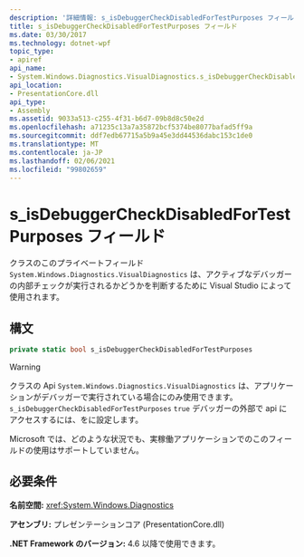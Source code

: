 ```yaml
---
description: '詳細情報: s_isDebuggerCheckDisabledForTestPurposes フィールド'
title: s_isDebuggerCheckDisabledForTestPurposes フィールド
ms.date: 03/30/2017
ms.technology: dotnet-wpf
topic_type:
- apiref
api_name:
- System.Windows.Diagnostics.VisualDiagnostics.s_isDebuggerCheckDisabledForTestPurposes
api_location:
- PresentationCore.dll
api_type:
- Assembly
ms.assetid: 9033a513-c255-4f31-b6d7-09b8d8c50e2d
ms.openlocfilehash: a71235c13a7a35872bcf5374be8077bafad5ff9a
ms.sourcegitcommit: ddf7edb67715a5b9a45e3dd44536dabc153c1de0
ms.translationtype: MT
ms.contentlocale: ja-JP
ms.lasthandoff: 02/06/2021
ms.locfileid: "99802659"
---
```

# <a name="s_isdebuggercheckdisabledfortestpurposes-field"></a>s_isDebuggerCheckDisabledForTestPurposes フィールド

クラスのこのプライベートフィールド `System.Windows.Diagnostics.VisualDiagnostics` は、アクティブなデバッガーの内部チェックが実行されるかどうかを判断するために Visual Studio によって使用されます。

## <a name="syntax"></a>構文

```csharp
private static bool s_isDebuggerCheckDisabledForTestPurposes
```

> [!WARNING]
> クラスの Api `System.Windows.Diagnostics.VisualDiagnostics` は、アプリケーションがデバッガーで実行されている場合にのみ使用できます。 `s_isDebuggerCheckDisabledForTestPurposes` `true` デバッガーの外部で api にアクセスするには、をに設定します。
>
> Microsoft では、どのような状況でも、実稼働アプリケーションでのこのフィールドの使用はサポートしていません。

## <a name="requirements"></a>必要条件

**名前空間:** <xref:System.Windows.Diagnostics>

**アセンブリ:** プレゼンテーションコア (PresentationCore.dll)

**.NET Framework のバージョン:** 4.6 以降で使用できます。
